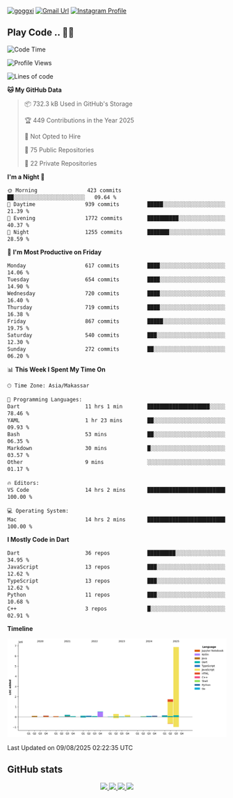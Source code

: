 [![goggxi](https://img.shields.io/badge/Portofolio-Goggxi-orange)](https://goggxi.github.io)
[![Gmail Url](https://img.shields.io/twitter/url?label=Goggxi@gmail.com&logo=gmail&style=social&url=http%3A%2F%2Fmailto%3Acontact.Goggxi@gmail.com)](mailto:Goggxi@gmail.com) [![Instagram Profile](https://img.shields.io/twitter/url?label=moh_rifkan&logo=instagram&style=social&url=https://www.instagram.com/moh_rifkan/)](https://www.instagram.com/moh_rifkan/)

## Play Code .. 💬🚀

<!-- [![Moh Rifkan GitHub stats](https://github-readme-stats.vercel.app/api?username=goggxi&count_private=true&show_icons=true&theme=dracula&custom_title=Goggxi%20Statistic%20🚀)](https://github.com/goggxi/goggxi)

[![Top Langs](https://github-readme-stats.vercel.app/api/top-langs/?username=goggxi&langs_count=8&layout=compact&show_icons=true&theme=dracula)](https://github.com/goggxi/goggxi) -->

<!--START_SECTION:waka-->
![Code Time](http://img.shields.io/badge/Code%20Time-4%2C407%20hrs%2011%20mins-blue)

![Profile Views](http://img.shields.io/badge/Profile%20Views-0-blue)

![Lines of code](https://img.shields.io/badge/From%20Hello%20World%20I%27ve%20Written-10.7%20million%20lines%20of%20code-blue)

**🐱 My GitHub Data** 

> 📦 732.3 kB Used in GitHub's Storage 
 > 
> 🏆 449 Contributions in the Year 2025
 > 
> 🚫 Not Opted to Hire
 > 
> 📜 75 Public Repositories 
 > 
> 🔑 22 Private Repositories 
 > 
**I'm a Night 🦉** 

```text
🌞 Morning                423 commits         ██░░░░░░░░░░░░░░░░░░░░░░░   09.64 % 
🌆 Daytime                939 commits         █████░░░░░░░░░░░░░░░░░░░░   21.39 % 
🌃 Evening                1772 commits        ██████████░░░░░░░░░░░░░░░   40.37 % 
🌙 Night                  1255 commits        ███████░░░░░░░░░░░░░░░░░░   28.59 % 
```
📅 **I'm Most Productive on Friday** 

```text
Monday                   617 commits         ████░░░░░░░░░░░░░░░░░░░░░   14.06 % 
Tuesday                  654 commits         ████░░░░░░░░░░░░░░░░░░░░░   14.90 % 
Wednesday                720 commits         ████░░░░░░░░░░░░░░░░░░░░░   16.40 % 
Thursday                 719 commits         ████░░░░░░░░░░░░░░░░░░░░░   16.38 % 
Friday                   867 commits         █████░░░░░░░░░░░░░░░░░░░░   19.75 % 
Saturday                 540 commits         ███░░░░░░░░░░░░░░░░░░░░░░   12.30 % 
Sunday                   272 commits         ██░░░░░░░░░░░░░░░░░░░░░░░   06.20 % 
```


📊 **This Week I Spent My Time On** 

```text
🕑︎ Time Zone: Asia/Makassar

💬 Programming Languages: 
Dart                     11 hrs 1 min        ████████████████████░░░░░   78.46 % 
YAML                     1 hr 23 mins        ██░░░░░░░░░░░░░░░░░░░░░░░   09.93 % 
Bash                     53 mins             ██░░░░░░░░░░░░░░░░░░░░░░░   06.35 % 
Markdown                 30 mins             █░░░░░░░░░░░░░░░░░░░░░░░░   03.57 % 
Other                    9 mins              ░░░░░░░░░░░░░░░░░░░░░░░░░   01.17 % 

🔥 Editors: 
VS Code                  14 hrs 2 mins       █████████████████████████   100.00 % 

💻 Operating System: 
Mac                      14 hrs 2 mins       █████████████████████████   100.00 % 
```

**I Mostly Code in Dart** 

```text
Dart                     36 repos            █████████░░░░░░░░░░░░░░░░   34.95 % 
JavaScript               13 repos            ███░░░░░░░░░░░░░░░░░░░░░░   12.62 % 
TypeScript               13 repos            ███░░░░░░░░░░░░░░░░░░░░░░   12.62 % 
Python                   11 repos            ███░░░░░░░░░░░░░░░░░░░░░░   10.68 % 
C++                      3 repos             █░░░░░░░░░░░░░░░░░░░░░░░░   02.91 % 
```



**Timeline**

![Lines of Code chart](https://raw.githubusercontent.com/Goggxi/Goggxi/main/assets/bar_graph.png)


 Last Updated on 09/08/2025 02:22:35 UTC
<!--END_SECTION:waka-->

## GitHub stats

<p align="center">
  <a href="https://github.com/goggxi">
    <img src="http://github-profile-summary-cards.vercel.app/api/cards/profile-details?username=goggxi&theme=transparent" />
  </a>
  <a href="https://github.com/goggxi">
    <img src="https://github-readme-streak-stats.herokuapp.com/?user=goggxi&hide_border=true&card_width=338&theme=transparent" />
  </a>
  <a href="https://github.com/goggxi">
    <img src="http://github-profile-summary-cards.vercel.app/api/cards/stats?username=goggxi&theme=transparent" />
  </a>
  <a href="https://github.com/goggxi">
    <img src="https://github-readme-stats.vercel.app/api/top-langs/?username=goggxi&langs_count=10&exclude_repo=&hide=c,makefile,html,css,sass,nix,nunjucks,tsql,dockerfile,shell&card_width=699&hide_border=true&theme=transparent" />
  </a>
  <!-- <br/>
  <a href="https://github.com/goggxi">
    <img src="https://komarev.com/ghpvc/?username=goggxi&color=blue&style=flat" />
  </a> -->
</p>
